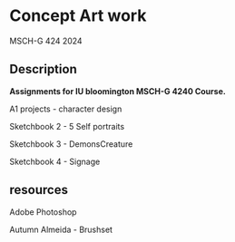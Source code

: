 # Concept Art work
MSCH-G 424 2024


## Description
**Assignments for IU bloomington MSCH-G 4240 Course.**

A1 projects - character design

Sketchbook 2 - 5 Self portraits

Sketchbook 3 - DemonsCreature

Sketchbook 4 - Signage


## resources

Adobe Photoshop

Autumn Almeida - Brushset
